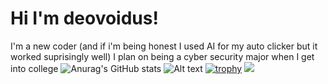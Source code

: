 # Hi I'm deovoidus!
I'm a new coder (and if i'm being honest I used AI for my auto clicker but it worked suprisingly well)
I plan on being a cyber security major when I get into college
![Anurag's GitHub stats](https://github-readme-stats.vercel.app/api?username=Deovoidus&show_icons=true&theme=radical)
![Alt text](https://spotify-recently-played-readme.vercel.app/api?user=31olsprwilkzxlgp4na7nvensoxm)
[![trophy](https://github-profile-trophy.vercel.app/?username=Deovoidus&theme=onedark)](https://github.com/ryo-ma/github-profile-trophy)
![](https://komarev.com/ghpvc/?username=Deovoidus)
